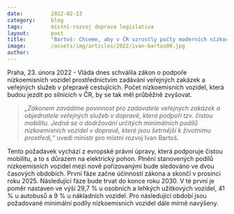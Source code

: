 ```yaml
---
date:         2022-02-23
category:     blog
tags:         místní-rozvoj doprava legislativa
layout:       post
title:        "Bartoš: Chceme, aby v ČR vzrostly počty moderních nízkoemisních vozidel ve veřejné službě a dopravě"
image:        /assets/img/articles/2022/ivan-bartos00.jpg
author:       
---
```


Praha, 23. února 2022 - Vláda dnes schválila zákon o podpoře nízkoemisních vozidel prostřednictvím zadávání veřejných zakázek a veřejných služeb v přepravě cestujících. Počet nízkoemisních vozidel, která budou jezdit po silnicích v ČR, by se tak měl průběžně zvyšovat.

> *„Zákonem zavádíme povinnost pro zadavatele veřejných zakázek a objednatele veřejných služeb v dopravě, která podpoří tzv. čistou mobilitu. Jedná se o dodržování určitých minimálních podílů nízkoemisních vozidel v dopravě, které jsou šetrnější k životnímu prostředí,“* uvedl ministr pro místní rozvoj Ivan Bartoš.

Tento požadavek vychází z evropské právní úpravy, která podporuje čistou mobilitu, a to s důrazem na elektrický pohon. Plnění stanovených podílů nízkoemisních vozidel mezi nově pořizovanými bude sledováno ve dvou časových obdobích. První fáze začne účinností zákona a skončí v prosinci roku 2025. Následující fáze bude trvat do konce roku 2030. V té první je poměr nastaven ve výši 29,7 % u osobních a lehkých užitkových vozidel, 41 % u autobusů a 9 % u nákladních vozidel. Pro následující období jsou požadované minimální podíly nízkoemisních vozidel dále mírně navýšeny.
